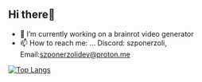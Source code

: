 ## Hi there👋
- 🔭 I’m currently working on a brainrot video generator
- 📫 How to reach me: ... Discord: szponerzoli, Email:szponerzolidev@proton.me

[![Top Langs](https://github-readme-stats.vercel.app/api/top-langs/?username=SzponerZoli)](https://github.com/SzponerZoli/SzponerZoli)
